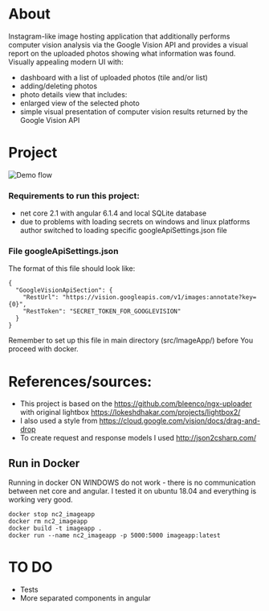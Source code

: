 # About
Instagram-like image hosting application that additionally performs computer vision analysis via the Google Vision API and provides a visual report on the uploaded photos showing what information was found. Visually appealing modern UI with:
- dashboard with a list of uploaded photos (tile and/or list)
- adding/deleting photos
- photo details view that includes:
- enlarged view of the selected photo
- simple visual presentation of computer vision results returned by the Google Vision API

# Project
![Demo flow](demo.gif?raw=true "Demo flow")
### Requirements to run this project:
- net core 2.1 with angular 6.1.4 and local SQLite database
- due to problems with loading secrets on windows and linux platforms author switched to loading specific googleApiSettings.json file

### File googleApiSettings.json
The format of this file should look like:
```
{
  "GoogleVisionApiSection": {
    "RestUrl": "https://vision.googleapis.com/v1/images:annotate?key={0}",
    "RestToken": "SECRET_TOKEN_FOR_GOOGLEVISION"
  }
}
```
Remember to set up this file in main directory (src/ImageApp/) before You proceed with docker. 

# References/sources:
- This project is based on the https://github.com/bleenco/ngx-uploader with original lightbox https://lokeshdhakar.com/projects/lightbox2/
- I also used a style from https://cloud.google.com/vision/docs/drag-and-drop
- To create request and response models I used http://json2csharp.com/ 

## Run in Docker
Running in docker ON WINDOWS do not work - there is no communication between net core and angular. I tested it on ubuntu 18.04 and everything is working very good.
```
docker stop nc2_imageapp
docker rm nc2_imageapp
docker build -t imageapp .
docker run --name nc2_imageapp -p 5000:5000 imageapp:latest
```

# TO DO
- Tests
- More separated components in angular